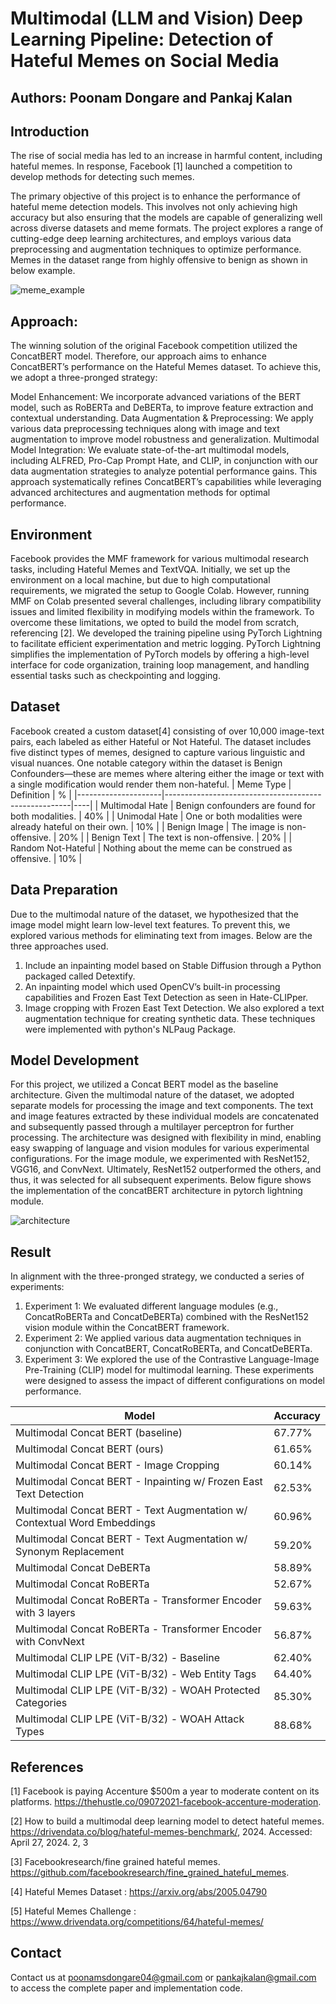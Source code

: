 # Multimodal (LLM and Vision) Deep Learning Pipeline: Detection of Hateful Memes on Social Media
## Authors: Poonam Dongare and Pankaj Kalan

## Introduction
The rise of social media has led to an increase in harmful content, including hateful memes. In response, Facebook [1] launched a competition to develop methods for detecting such memes.

The primary objective of this project is to enhance the performance of hateful meme detection models. This involves not only achieving high accuracy but also ensuring that the models are capable of generalizing well across diverse datasets and meme formats. The project explores a range of cutting-edge deep learning architectures, and employs various data preprocessing and augmentation techniques to optimize performance. Memes in the dataset range from highly offensive to benign as shown in below example.

![meme_example](Images/example_memes.png)

## Approach:
The winning solution of the original Facebook competition utilized the ConcatBERT model. Therefore, our approach aims to enhance ConcatBERT’s performance on the Hateful Memes dataset. To achieve this, we adopt a three-pronged strategy:

Model Enhancement: We incorporate advanced variations of the BERT model, such as RoBERTa and DeBERTa, to improve feature extraction and contextual understanding.
Data Augmentation & Preprocessing: We apply various data preprocessing techniques along with image and text augmentation to improve model robustness and generalization.
Multimodal Model Integration: We evaluate state-of-the-art multimodal models, including ALFRED, Pro-Cap Prompt Hate, and CLIP, in conjunction with our data augmentation strategies to analyze potential performance gains.
This approach systematically refines ConcatBERT’s capabilities while leveraging advanced architectures and augmentation methods for optimal performance.

## Environment
Facebook provides the MMF framework for various multimodal research tasks, including Hateful Memes and TextVQA. Initially, we set up the environment on a local machine, but due to high computational requirements, we migrated the setup to Google Colab. However, running MMF on Colab presented several challenges, including library compatibility issues and limited flexibility in modifying models within the framework.
To overcome these limitations, we opted to build the model from scratch, referencing [2]. We developed the training pipeline using PyTorch Lightning to facilitate efficient experimentation and metric logging. PyTorch Lightning simplifies the implementation of PyTorch models by offering a high-level interface for code organization, training loop management, and handling essential tasks such as checkpointing and logging.

## Dataset
Facebook created a custom dataset[4] consisting of over 10,000 image-text pairs, each labeled as either Hateful or Not Hateful. The dataset includes five distinct types of memes, designed to capture various linguistic and visual nuances. One notable category within the dataset is Benign Confounders—these are memes where altering either the image or text with a single modification would render them non-hateful.
| Meme Type           | Definition                                           | %  |
|---------------------|------------------------------------------------------|----|
| Multimodal Hate    | Benign confounders are found for both modalities.    | 40% |
| Unimodal Hate      | One or both modalities were already hateful on their own. | 10% |
| Benign Image       | The image is non-offensive.                          | 20% |
| Benign Text        | The text is non-offensive.                           | 20% |
| Random Not-Hateful | Nothing about the meme can be construed as offensive. | 10% |


## Data Preparation
Due to the multimodal nature of the dataset, we hypothesized that the image model might learn low-level text features. To prevent this, we explored various methods for eliminating text from images. Below are the three approaches used.
1. Include an inpainting model based on Stable Diffusion through a Python packaged called Detextify.
2. An inpainting model which used OpenCV’s built-in processing capabilities and Frozen East Text Detection as seen in Hate-CLIPper.
3. Image cropping with Frozen East Text Detection.
We also explored a text augmentation technique for creating synthetic data. These techniques were implemented with python's NLPaug Package.

## Model Development
For this project, we utilized a Concat BERT model as the baseline architecture. Given the multimodal nature of the dataset, we adopted separate models for processing the image and text components. The text and image features extracted by these individual models are concatenated and subsequently passed through a multilayer perceptron for further processing. The architecture was designed with flexibility in mind, enabling easy swapping of language and vision modules for various experimental configurations. For the image module, we experimented with ResNet152, VGG16, and ConvNext. Ultimately, ResNet152 outperformed the others, and thus, it was selected for all subsequent experiments. Below figure shows the implementation of the concatBERT architecture in pytorch lightning module.

![architecture](Images/architecture.png)

## Result 
In alignment with the three-pronged strategy, we conducted a series of experiments:

1. Experiment 1: We evaluated different language modules (e.g., ConcatRoBERTa and ConcatDeBERTa) combined with the ResNet152 vision module within the ConcatBERT framework.
2. Experiment 2: We applied various data augmentation techniques in conjunction with ConcatBERT, ConcatRoBERTa, and ConcatDeBERTa.
3. Experiment 3: We explored the use of the Contrastive Language-Image Pre-Training (CLIP) model for multimodal learning.
These experiments were designed to assess the impact of different configurations on model performance.


| Model                                                   | Accuracy |
|---------------------------------------------------------|----------|
| Multimodal Concat BERT (baseline)                      | 67.77%   |
| Multimodal Concat BERT (ours)                          | 61.65%   |
| Multimodal Concat BERT - Image Cropping               | 60.14%   |
| Multimodal Concat BERT - Inpainting w/ Frozen East Text Detection | 62.53%   |
| Multimodal Concat BERT - Text Augmentation w/ Contextual Word Embeddings | 60.96%   |
| Multimodal Concat BERT - Text Augmentation w/ Synonym Replacement | 59.20%   |
| Multimodal Concat DeBERTa                              | 58.89%   |
| Multimodal Concat RoBERTa                              | 52.67%   |
| Multimodal Concat RoBERTa - Transformer Encoder with 3 layers | 59.63%   |
| Multimodal Concat RoBERTa - Transformer Encoder with ConvNext | 56.87% |
| Multimodal CLIP LPE (ViT-B/32) - Baseline             | 62.40% |
| Multimodal CLIP LPE (ViT-B/32) - Web Entity Tags      | 64.40% |
| Multimodal CLIP LPE (ViT-B/32) - WOAH Protected Categories | 85.30%   |
| Multimodal CLIP LPE (ViT-B/32) - WOAH Attack Types    | 88.68%   |



## References
[1] Facebook is paying Accenture $500m a year to moderate content on its platforms. https://thehustle.co/09072021-facebook-accenture-moderation.

[2] How to build a multimodal deep learning model to detect hateful memes. https://drivendata.co/blog/hateful-memes-benchmark/, 2024. Accessed: April 27, 2024. 2, 3

[3] Facebookresearch/fine grained hateful memes. https://github.com/facebookresearch/fine_grained_hateful_memes.

[4] Hateful Memes Dataset : https://arxiv.org/abs/2005.04790

[5] Hateful Memes Challenge : https://www.drivendata.org/competitions/64/hateful-memes/

## Contact
Contact us at poonamsdongare04@gmail.com or pankajkalan@gmail.com to access the complete paper and implementation code.
